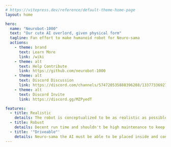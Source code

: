 ```yaml
---
# https://vitepress.dev/reference/default-theme-home-page
layout: home

hero:
  name: "Neurobot-1000"
  text: "Our cute AI overlord, given physical form"
  tagline: Fan effort to make humanoid robot for Neuro-sama
  actions:
    - theme: brand
      text: Learn More
      link: /wiki
    - theme: alt
      text: Help Contribute
      link: https://github.com/neurobot-1000
    - theme: alt
      text: Discord Discussion
      link: https://discord.com/channels/574720535888396288/1337733692709146674
    - theme: alt
      text: Discord Invite
      link: https://discord.gg/MZPyedT

features:
  - title: Realistic
    details: The robot is conceptualized to be as realistic as possible
  - title: Robust
    details: Decent run time and shouldn't be high maintenance to keep running
  - title: '"Driveable"'
    details: Neuro-sama the AI must be able to be placed inside and control it
---
```


